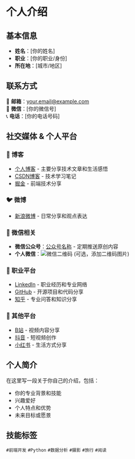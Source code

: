 # 个人介绍

## 基本信息
- **姓名**：[你的姓名]
- **职业**：[你的职业/身份]
- **所在地**：[城市/地区]

## 联系方式
📧 **邮箱**：[your.email@example.com](mailto:your.email@example.com)  
📱 **微信**：[你的微信号]  
📞 **电话**：[你的电话号码]

## 社交媒体 & 个人平台

### 📝 博客
- [个人博客](https://yourblog.com) - 主要分享技术文章和生活感悟
- [CSDN博客](https://blog.csdn.net/yourname) - 技术学习笔记
- [掘金](https://juejin.cn/user/yourid) - 前端技术分享

### 🐦 微博
- [新浪微博](https://weibo.com/yourusername) - 日常分享和观点表达

### 💬 微信相关
- **微信公众号**：[公众号名称](https://mp.weixin.qq.com/...) - 定期推送原创内容
- **个人微信**：![微信二维码](wechat_qr.png) (可选，添加二维码图片)

### 💼 职业平台
- [LinkedIn](https://www.linkedin.com/in/yourname) - 职业经历和专业网络
- [GitHub](https://github.com/yourusername) - 开源项目和代码分享
- [知乎](https://www.zhihu.com/people/yourname) - 专业问答和知识分享

### 📱 其他平台
- [B站](https://space.bilibili.com/yourid) - 视频内容分享
- [抖音](https://www.douyin.com/user/yourid) - 短视频创作
- [小红书](https://www.xiaohongshu.com/user/profile/yourid) - 生活方式分享

## 个人简介
在这里写一段关于你自己的介绍，包括：
- 你的专业背景和技能
- 兴趣爱好
- 个人特点和优势
- 未来目标或愿景

## 技能标签
`#前端开发` `#Python` `#数据分析` `#摄影` `#旅行` `#阅读`
